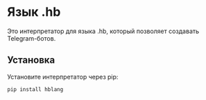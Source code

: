 # Язык .hb

Это интерпретатор для языка .hb, который позволяет создавать Telegram-ботов.

## Установка

Установите интерпретатор через pip:

```bash
pip install hblang